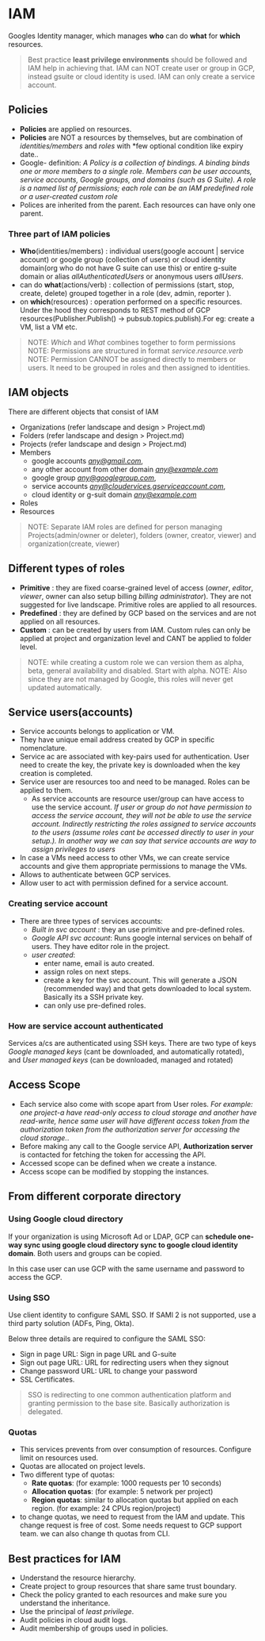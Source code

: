 # IAM

Googles Identity manager, which manages **who** can do **what** for **which** resources.

> Best practice **least privilege environments** should be followed and IAM help in achieving that.
> IAM can NOT create user or group in GCP, instead gsuite or cloud identity is used. IAM can only create a service account.

## Policies

- **Policies** are applied on resources.
- **Policies** are NOT a resources by themselves, but are combination of *identities/members* and *roles* with *few optional condition like expiry date..
- Google- definition: *A Policy is a collection of bindings. A binding binds one or more members to a single role. Members can be user accounts, service accounts, Google groups, and domains (such as G Suite). A role is a named list of permissions; each role can be an IAM predefined role or a user-created custom role*
- Polices are inherited from the parent. Each resources can have only one parent.

### Three part of IAM policies

- **Who**(identities/members) : individual users(google account | service account) or google group (collection of users) or cloud identity domain(org who do not have G suite can use this) or entire g-suite domain or alias *allAuthenticatedUsers* or anonymous users *allUsers*.
- can do **what**(actions/verb) : collection of permissions (start, stop, create, delete) grouped together in a role (dev, admin, reporter ).
- on **which**(resources) :  operation performed on a specific resources. Under the hood they corresponds to REST method of GCP resources(Publisher.Publish() -> pubsub.topics.publish).For eg: create a VM, list a VM etc.

> NOTE: *Which* and *What* combines together to form permissions
> NOTE: Permissions are structured in format *service*.*resource*.*verb*
> NOTE: Permission CANNOT be assigned directly to members or users. It need to be grouped in roles and then assigned to identities.

## IAM objects

There are different objects that consist of IAM

- Organizations (refer landscape and design > Project.md)
- Folders (refer landscape and design > Project.md)
- Projects (refer landscape and design > Project.md)
- Members
  - google accounts *any@gmail.com*,
  - any other account from other domain *any@example.com*
  - google group *any@googlegroup.com*,
  - service accounts *any@cloudervices.gserviceaccount.com*,
  - cloud identity or g-suit domain *any@example.com*
- Roles
- Resources

> NOTE: Separate IAM roles are defined for person managing Projects(admin/owner or deleter), folders (owner, creator, viewer) and organization(create, viewer)

## Different types of roles

- **Primitive** : they are fixed coarse-grained level of access (*owner*, *editor*, *viewer*, owner can also setup billing *billing administrator*). They are not suggested for live landscape. Primitive roles are applied to all resources.
- **Predefined** : they are defined by GCP based on the services and are not applied on all resources.
- **Custom** : can be created by users from IAM. Custom rules can only be applied at project and organization level and CANT be applied to folder level.

> NOTE: while creating a custom role we can version them as alpha, beta, general availability and disabled. Start with alpha.
> NOTE: Also since they are not managed by Google, this roles will never get updated automatically.

## Service users(accounts)

- Service accounts belongs to application or VM.
- They have unique email address created by GCP in specific nomenclature.
- Service ac are associated with key-pairs used for authentication. User need to create the key, the private key is downloaded when the key creation is completed.
- Service user are resources too and need to be managed. Roles can be applied to them.
  - As service accounts are resource user/group can have access to use the service account. *If user or group do not have permission to access the service account, they will not be able to use the service account. Indirectly restricting the roles assigned to service accounts to the users (assume roles cant be accessed directly to user in your setup.). In another way we can say that service accounts are way to assign privileges to users*
- In case a VMs need access to other VMs, we can create service accounts and give them appropriate permissions to manage the VMs.
- Allows to authenticate between GCP services.
- Allow user to act with permission defined for a service account.

### Creating service account

- There are three types of services accounts:
  - *Built in svc account* : they an use primitive and pre-defined roles.
  - *Google API svc account*: Runs google internal services on behalf of users. They have editor role in the project.
  - *user created*:
    - enter name, email is auto created.
    - assign roles on next steps.
    - create a key for the svc account. This will generate a JSON (recommended way) and that gets downloaded to local system. Basically its a SSH private key.
    - can only use pre-defined roles.

### How are service account authenticated

Services a/cs are authenticated using SSH keys. There are two type of keys *Google managed keys* (cant be downloaded, and automatically rotated), and *User managed keys* (can be downloaded, managed and rotated)

## Access Scope

- Each service also come with scope apart from User roles. *For example: one project-a have read-only access to cloud storage and another have read-write, hence same user will have different access token from the authorization token from the authorization server for accessing the cloud storage.*.
- Before making any call to the Google service API, **Authorization server** is contacted for fetching the token for accessing the API.
- Accessed scope can be defined when we create a instance.
- Access scope can be modified by stopping the instances.

## From different corporate directory

### Using Google cloud directory

If your organization is using Microsoft Ad or LDAP, GCP can **schedule one-way sync using google cloud directory sync to google cloud identity domain**. Both users and groups can be copied.

In this case user can use GCP with the same username and password to access the GCP.

### Using SSO

Use client identity to configure SAML SSO.
If SAMl 2 is not supported, use a third party solution (ADFs, Ping, Okta).

Below three details are required to configure the SAML SSO:

- Sign in page URL: Sign in page URL and G-suite
- Sign out page URL: URL for redirecting users when they signout
- Change password URL: URL to change your password
- SSL Certificates.

> SSO is redirecting to one common authentication platform and granting permission to the base site. Basically authorization is delegated.

### Quotas

- This services prevents from over consumption of resources. Configure limit on resources used.
- Quotas are allocated on project levels.
- Two different type of quotas:
  - **Rate quotas**: (for example: 1000 requests per 10 seconds)
  - **Allocation quotas**: (for example: 5 network per project)
  - **Region quotas**: similar to allocation quotas but applied on each region. (for example: 24 CPUs region/project)
- to change quotas, we need to request from the IAM and update. This change request is free of cost. Some needs request to GCP support team. we can also change th quotas from CLI.

## Best practices for IAM

- Understand the resource hierarchy.
- Create project to group resources that share same trust boundary.
- Check the policy granted to each resources and make sure you understand the inheritance.
- Use the principal of *least privilege*.
- Audit policies in cloud audit logs.
- Audit membership of groups used in policies.
